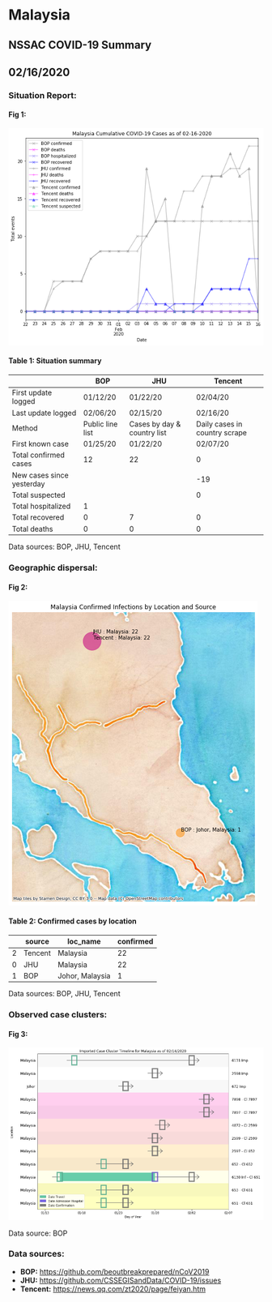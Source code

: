 # Malaysia
## NSSAC COVID-19 Summary
## 02/16/2020



### Situation Report:
#### Fig 1:
![Malaysia cases](../merged_histories/Malaysia_merged_histories.png)

#### Table 1: Situation summary


|                           | BOP              | JHU                         | Tencent                       |
|---------------------------|------------------|-----------------------------|-------------------------------|
| First update logged       | 01/12/20         | 01/22/20                    | 02/04/20                      |
| Last update logged        | 02/06/20         | 02/15/20                    | 02/16/20                      |
| Method                    | Public line list | Cases by day & country list | Daily cases in country scrape |
| First known case          | 01/25/20         | 01/22/20                    | 02/07/20                      |
| Total confirmed cases     | 12               | 22                          | 0                             |
| New cases since yesterday |                  |                             | -19                           |
| Total suspected           |                  |                             | 0                             |
| Total hospitalized        | 1                |                             |                               |
| Total recovered           | 0                | 7                           | 0                             |
| Total deaths              | 0                | 0                           | 0                             |
Data sources: BOP, JHU, Tencent


### Geographic dispersal:
#### Fig 2:
![Malaysia mapped](../case_locs/Malaysia_case_locs.png)

#### Table 2: Confirmed cases by location


|    | source   | loc_name        |   confirmed |
|----|----------|-----------------|-------------|
|  2 | Tencent  | Malaysia        |          22 |
|  0 | JHU      | Malaysia        |          22 |
|  1 | BOP      | Johor, Malaysia |           1 |

Data sources: BOP, JHU, Tencent


### Observed case clusters:
#### Fig 3:
![Malaysia cases](../cluster_analysis/Malaysia_imported_cases.png)



Data source: BOP


### Data sources:
* **BOP:** https://github.com/beoutbreakprepared/nCoV2019
* **JHU:** https://github.com/CSSEGISandData/COVID-19/issues
* **Tencent:** https://news.qq.com/zt2020/page/feiyan.htm